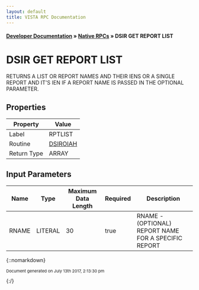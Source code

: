 ```yaml
---
layout: default
title: VISTA RPC Documentation
---
```


#### [Developer Documentation](../index) &#187; [Native RPCs](TableOfContents) &#187; DSIR GET REPORT LIST<br/>
# DSIR GET REPORT LIST

RETURNS A LIST OR REPORT NAMES AND THEIR IENS OR A SINGLE REPORT AND IT'S IEN IF A REPORT NAME IS PASSED IN THE OPTIONAL PARAMETER.

## Properties

Property | Value
--- | ---
Label | RPTLIST
Routine | [DSIROIAH](http://code.osehra.org/dox/Routine_DSIROIAH_source.html)
Return Type | ARRAY


## Input Parameters

Name | Type | Maximum Data Length | Required | Description
--- | --- | --- | --- | ---
RNAME | LITERAL | 30 | true | RNAME - (OPTIONAL) REPORT NAME FOR A SPECIFIC REPORT



{::nomarkdown} <br/><p style="font-size: 11px">Document generated on July 13th 2017, 2:13:30 pm</p>{:/}